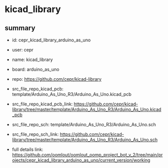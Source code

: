 # kicad_library
 
## summary 
* id: cepr_kicad_library_arduino_as_uno
* user: cepr
* name: kicad_library
* board: arduino_as_uno
* repo: https://github.com/cepr/kicad-library
* src_file_repo_kicad_pcb: template/Arduino_As_Uno_R3/Arduino_As_Uno.kicad_pcb
* src_file_repo_kicad_pcb_link: https://github.com/cepr/kicad-library/tree/master/template/Arduino_As_Uno_R3/Arduino_As_Uno.kicad_pcb


* src_file_repo_sch: template/Arduino_As_Uno_R3/Arduino_As_Uno.sch
* src_file_repo_sch_link: https://github.com/cepr/kicad-library/tree/master/template/Arduino_As_Uno_R3/Arduino_As_Uno.sch
* full details link: https://github.com/oomlout/oomlout_oomp_project_bot_v_2/tree/main/projects/cepr_kicad_library_arduino_as_uno/current_version/working  







